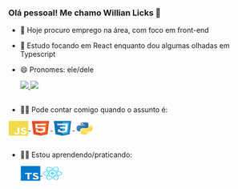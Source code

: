 ### Olá pessoal! Me chamo Willian Licks 👋

- 🔭 Hoje procuro emprego na área, com foco em front-end
- 🌱 Estudo focando em React enquanto dou algumas olhadas em Typescript 
- 😄 Pronomes: ele/dele


  <div>
    <a href="https://github.com/Willianlicks">
      <img height="180em" src="https://github-readme-stats.vercel.app/api?username=willianlicks&show_icons=true&theme=tokyonight&include_all_commits=true&count_private=true">
      <img height="180em" src="https://github-readme-stats.vercel.app/api/top-langs/?username=willianlicks&langs_count=7&theme=tokyonight">
    </a>
  </div>
  
##

  - 👨‍💻 Pode contar comigo quando o assunto é:

  <div dir="auto">
   <a href="https://github.com/Willianlicks">
      <img align="center" alt="Icon-Js" height="30" width="40" src="https://raw.githubusercontent.com/devicons/devicon/master/icons/javascript/javascript-plain.svg" style="max-width: 100%;">
      <img align="center" alt="Icon-HTML" height="30" width="40" src="https://raw.githubusercontent.com/devicons/devicon/master/icons/html5/html5-original.svg" style="max-width: 100%;">
      <img align="center" alt="Icon-CSS" height="30" width="40" src="https://raw.githubusercontent.com/devicons/devicon/master/icons/css3/css3-original.svg" style="max-width: 100%;">
      <img align="center" alt="Icon-Python" height="30" width="40" src="https://raw.githubusercontent.com/devicons/devicon/master/icons/python/python-original.svg" style="max-width: 100%;">
    </a>
</div>
  
##
  
- 👨‍💻 Estou aprendendo/praticando:
  
  <div dir="auto">
    <a href="https://github.com/Willianlicks">
      <img align="center" alt="Icon-Ts" height="30" width="40" src="https://raw.githubusercontent.com/devicons/devicon/master/icons/typescript/typescript-plain.svg" style="max-width: 100%;">
      <img align="center" alt="Icon-React" height="30" width="40" src="https://raw.githubusercontent.com/devicons/devicon/master/icons/react/react-original.svg" style="max-width: 100%;">
    </a>
  </div>
